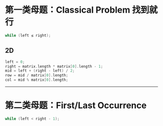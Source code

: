 # 第一类母题：Classical Problem 找到就行

```cpp
while (left ≤ right);
```

## 2D

```cpp
left = 0;
right = matrix.length * matrix[0].length - 1;
mid = left + (right - left) / 2;
row = mid / matrix[0].length;
col = mid % matrix[0].length;
```

---

# 第二类母题：First/Last Occurrence

```cpp
while (left < right - 1);
